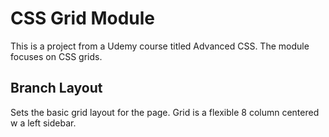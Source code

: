 # CSS Grid Module
This is a project from a Udemy course titled Advanced CSS. The module focuses on CSS grids.

## Branch Layout
Sets the basic grid layout for the page. Grid is a flexible 8 column centered w a left sidebar.